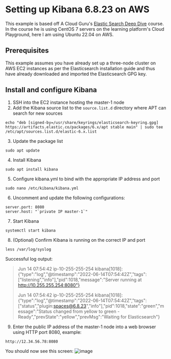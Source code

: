 # Setting up Kibana 6.8.23 on AWS
This example is based off A Cloud Guru's <a href="https://learn.acloud.guru/course/1e3ff00e-95bf-451b-be04-44d4bce6bfba/dashboard">Elastic Search Deep Dive</a> course. In the course he is using CentOS 7 servers on the learning platform's Cloud Playground, here I am using Ubuntu 22.04 on AWS.

## Prerequisites
This example assumes you have already set up a three-node cluster on AWS EC2 instances as per the Elasticsearch installation guide and thus have already downloaded and imported the Elasticsearch GPG key.

## Install and configure Kibana
1. SSH into the EC2 instance hosting the master-1 node
2. Add the Kibana source list to the `source.list.d` directory where APT can search for new sources
```
echo "deb [signed-by=/usr/share/keyrings/elasticsearch-keyring.gpg] https://artifacts.elastic.co/packages/6.x/apt stable main" | sudo tee /etc/apt/sources.list.d/elastic-6.x.list
```
3. Update the package list
```
sudo apt update
```
4. Install Kibana
```
sudo apt install kibana
```
5. Configure kibana.yml to bind with the appropriate IP address and port
```
sudo nano /etc/kibana/kibana.yml
```
6. Uncomment and update the following configurations:
```
server.port: 8080
server.host: "`private IP master-1`"
```
7. Start Kibana
```
systemctl start kibana
```
8. (Optional) Confirm Kibana is running on the correct IP and port
```
less /var/log/syslog
```
Successful log output:
>Jun 14 07:54:42 ip-10-255-255-254 kibana[1018]: {"type":"log","@timestamp":"2022-06-14T07:54:42Z","tags":["listening","info"],"pid":1018,"message":"Server running at http://10.255.255.254:8080"}
>
>Jun 14 07:54:42 ip-10-255-255-254 kibana[1018]: {"type":"log","@timestamp":"2022-06-14T07:54:42Z","tags":["status","plugin:spaces@6.8.23","info"],"pid":1018,"state":"green","message":"Status changed from yellow to green - Ready","prevState":"yellow","prevMsg":"Waiting for Elasticsearch"}


9. Enter the public IP address of the master-1 node into a web browser using HTTP port 8080, example:
```
http://12.34.56.78:8080
```
You should now see this screen:
![image](https://user-images.githubusercontent.com/104564793/173527664-e34c63c0-808e-41d5-acbe-fbe13048ef70.png)
